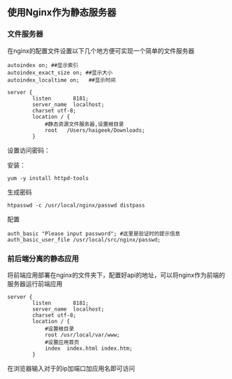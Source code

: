 ## 使用Nginx作为静态服务器
### 文件服务器
在nginx的配置文件设置以下几个地方便可实现一个简单的文件服务器
```nginx
autoindex on; ##显示索引
autoindex_exact_size on; ##显示大小
autoindex_localtime on;   ##显示时间

server {
        listen       8181;
        server_name  localhost;
        charset utf-8;
        location / {
            #静态资源文件服务器,设置根目录
            root   /Users/haigeek/Downloads;
        }
```
设置访问密码：

安装：

```
yum -y install httpd-tools
```

生成密码

```
htpasswd -c /usr/local/nginx/passwd distpass
```

配置

```
auth_basic "Please input password"; #这里是验证时的提示信息 
auth_basic_user_file /usr/local/src/nginx/passwd;
```



### 前后端分离的静态应用

将前端应用部署在nginx的文件夹下，配置好api的地址，可以将nginx作为前端的服务器运行前端应用
```nginx
server {
        listen       8181;
        server_name  localhost;
        charset utf-8;
        location / {
            #设置根目录
            root /usr/local/var/www;
            #设置应用首页
            index  index.html index.htm;
        }
```
在浏览器输入对于的ip加端口加应用名即可访问

